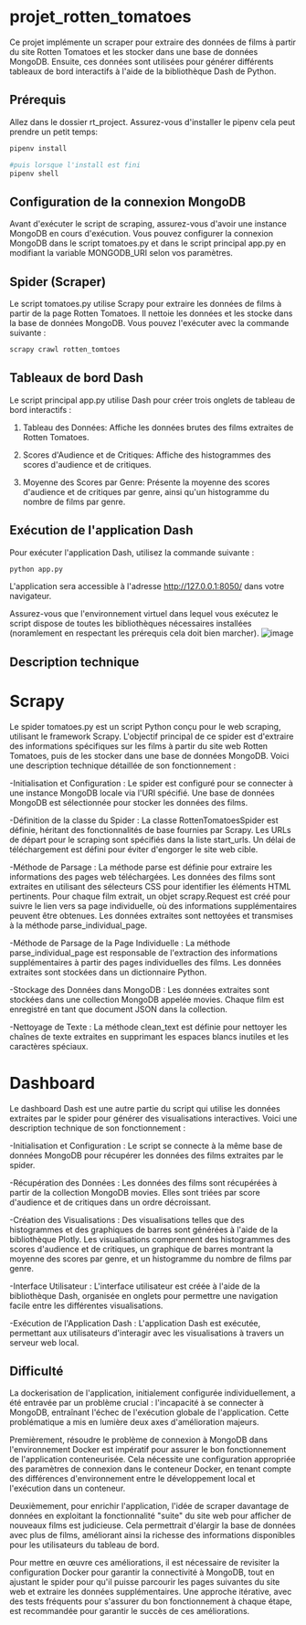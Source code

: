 # projet_rotten_tomatoes

Ce projet implémente un scraper pour extraire des données de films à partir du site Rotten Tomatoes et les stocker dans une base de données MongoDB. Ensuite, ces données sont utilisées pour générer différents tableaux de bord interactifs à l'aide de la bibliothèque Dash de Python.

## Prérequis

Allez dans le dossier rt_project.
Assurez-vous d'installer le pipenv cela peut prendre un petit temps:

```bash
pipenv install

#puis lorsque l'install est fini
pipenv shell
```

## Configuration de la connexion MongoDB

Avant d'exécuter le script de scraping, assurez-vous d'avoir une instance MongoDB en cours d'exécution. Vous pouvez configurer la connexion MongoDB dans le script tomatoes.py et dans le script principal app.py en modifiant la variable MONGODB_URI selon vos paramètres.


## Spider (Scraper)
Le script tomatoes.py utilise Scrapy pour extraire les données de films à partir de la page Rotten Tomatoes. Il nettoie les données et les stocke dans la base de données MongoDB. Vous pouvez l'exécuter avec la commande suivante :

```bash
scrapy crawl rotten_tomtoes
```

## Tableaux de bord Dash
Le script principal app.py utilise Dash pour créer trois onglets de tableau de bord interactifs :

1. Tableau des Données: Affiche les données brutes des films extraites de Rotten Tomatoes.

2. Scores d'Audience et de Critiques: Affiche des histogrammes des scores d'audience et de critiques.

3. Moyenne des Scores par Genre: Présente la moyenne des scores d'audience et de critiques par genre, ainsi qu'un histogramme du nombre de films par genre.

## Exécution de l'application Dash
Pour exécuter l'application Dash, utilisez la commande suivante :
```bash
python app.py
```
L'application sera accessible à l'adresse http://127.0.0.1:8050/ dans votre navigateur.

Assurez-vous que l'environnement virtuel dans lequel vous exécutez le script dispose de toutes les bibliothèques nécessaires installées (noramlement en respectant les prérequis cela doit bien marcher).
![image](https://github.com/kadocheb/projet_rotten_tomatoes/assets/134379752/61c999b2-c2c4-4cb3-be6d-f26fb261fb12)


## Description technique
# Scrapy
Le spider tomatoes.py est un script Python conçu pour le web scraping, utilisant le framework Scrapy. L'objectif principal de ce spider est d'extraire des informations spécifiques sur les films à partir du site web Rotten Tomatoes, puis de les stocker dans une base de données MongoDB. Voici une description technique détaillée de son fonctionnement :

  -Initialisation et Configuration :
Le spider est configuré pour se connecter à une instance MongoDB locale via l'URI spécifié.
Une base de données MongoDB est sélectionnée pour stocker les données des films.

  -Définition de la classe du Spider :
La classe RottenTomatoesSpider est définie, héritant des fonctionnalités de base fournies par Scrapy.
Les URLs de départ pour le scraping sont spécifiés dans la liste start_urls.
Un délai de téléchargement est défini pour éviter d'engorger le site web cible.

  -Méthode de Parsage :
La méthode parse est définie pour extraire les informations des pages web téléchargées.
Les données des films sont extraites en utilisant des sélecteurs CSS pour identifier les éléments HTML pertinents.
Pour chaque film extrait, un objet scrapy.Request est créé pour suivre le lien vers sa page individuelle, où des informations supplémentaires peuvent être obtenues.
Les données extraites sont nettoyées et transmises à la méthode parse_individual_page.

  -Méthode de Parsage de la Page Individuelle :
La méthode parse_individual_page est responsable de l'extraction des informations supplémentaires à partir des pages individuelles des films.
Les données extraites sont stockées dans un dictionnaire Python.

  -Stockage des Données dans MongoDB :
Les données extraites sont stockées dans une collection MongoDB appelée movies.
Chaque film est enregistré en tant que document JSON dans la collection.

  -Nettoyage de Texte :
La méthode clean_text est définie pour nettoyer les chaînes de texte extraites en supprimant les espaces blancs inutiles et les caractères spéciaux.

# Dashboard
Le dashboard Dash est une autre partie du script qui utilise les données extraites par le spider pour générer des visualisations interactives. Voici une description technique de son fonctionnement :

  -Initialisation et Configuration :
Le script se connecte à la même base de données MongoDB pour récupérer les données des films extraites par le spider.

  -Récupération des Données :
Les données des films sont récupérées à partir de la collection MongoDB movies.
Elles sont triées par score d'audience et de critiques dans un ordre décroissant.

  -Création des Visualisations :
Des visualisations telles que des histogrammes et des graphiques de barres sont générées à l'aide de la bibliothèque Plotly.
Les visualisations comprennent des histogrammes des scores d'audience et de critiques, un graphique de barres montrant la moyenne des scores par genre, et un histogramme du nombre de films par genre.

  -Interface Utilisateur :
L'interface utilisateur est créée à l'aide de la bibliothèque Dash, organisée en onglets pour permettre une navigation facile entre les différentes visualisations.

  -Exécution de l'Application Dash :
L'application Dash est exécutée, permettant aux utilisateurs d'interagir avec les visualisations à travers un serveur web local.

## Difficulté
La dockerisation de l'application, initialement configurée individuellement, a été entravée par un problème crucial : l'incapacité à se connecter à MongoDB, entraînant l'échec de l'exécution globale de l'application. Cette problématique a mis en lumière deux axes d'amélioration majeurs.

Premièrement, résoudre le problème de connexion à MongoDB dans l'environnement Docker est impératif pour assurer le bon fonctionnement de l'application conteneurisée. Cela nécessite une configuration appropriée des paramètres de connexion dans le conteneur Docker, en tenant compte des différences d'environnement entre le développement local et l'exécution dans un conteneur.

Deuxièmement, pour enrichir l'application, l'idée de scraper davantage de données en exploitant la fonctionnalité "suite" du site web pour afficher de nouveaux films est judicieuse. Cela permettrait d'élargir la base de données avec plus de films, améliorant ainsi la richesse des informations disponibles pour les utilisateurs du tableau de bord.

Pour mettre en œuvre ces améliorations, il est nécessaire de revisiter la configuration Docker pour garantir la connectivité à MongoDB, tout en ajustant le spider pour qu'il puisse parcourir les pages suivantes du site web et extraire les données supplémentaires. Une approche itérative, avec des tests fréquents pour s'assurer du bon fonctionnement à chaque étape, est recommandée pour garantir le succès de ces améliorations.
